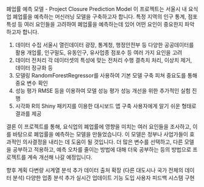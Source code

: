 폐업률 예측 모델 - Project Closure Prediction Model
이 프로젝트는 서울시 내 요식업 폐업률을 예측하는 머신러닝 모델을 구축하고자 합니다. 특정 지역의 인구 통계, 점포 특성 등 여러 요인들을 고려하여 폐업률을 예측하는데 있어 어떤 요인이 중요한지 파악하고자 합니다.

1. 데이터 수집
서울시 열린데이터 광장, 통계청, 행정안전부 등 다양한 공공데이터를 활용
개업률, 인구밀도, 유동인구, 유사업종 점포수 등 여러 가지 요인을 고려
2. 데이터 전처리
각 데이터셋의 특성에 맞는 전처리 수행
결측치 처리, 이상치 제거, 데이터 정규화 등
3. 모델링
RandomForestRegressor를 사용하여 기본 모델 구축
피쳐 중요도를 통해 중요 변수 확인
4. 성능 평가
RMSE 등을 이용하여 모델 성능 평가
성능 개선을 위한 추가적인 실험 진행
5. 시각화
R의 Shiny 패키지를 이용한 대시보드 앱 구축
사용자에게 알기 쉬운 형태로 결과를 제공

결론
이 프로젝트를 통해, 요식업의 폐업률에 영향을 미치는 여러 요인들을 조사하고, 이를 바탕으로 폐업률을 예측하는 모델을 만들었습니다. 이 모델은 정부나 사업가들이 효과적인 의사결정을 내리는 데 도움이 될 것입니다. 더 많은 변수를 선택하고, 다른 모델을 공부하고 적용하고, 예측 오차를 줄이는 방법에 대해 더욱 공부하는 등의 방법으로 프로젝트를 계속 개선해 나갈 예정입니다.

향후 계획
다변량 시계열 분석 추가
데이터 출처 확장 (다른 대도시나 국가 전체의 데이터 분석)
다양한 업종 분석 추가
실시간 업데이트 기능 도입
사용자 피드백 시스템 구현
